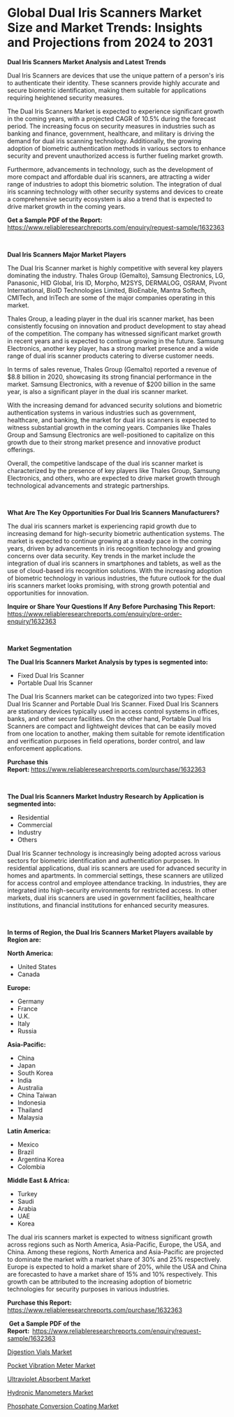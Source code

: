 <p><h1>Global Dual Iris Scanners Market Size and Market Trends: Insights and Projections from 2024 to 2031</h1></p><p><strong>Dual Iris Scanners Market Analysis and Latest Trends</strong></p>
<p><p>Dual Iris Scanners are devices that use the unique pattern of a person's iris to authenticate their identity. These scanners provide highly accurate and secure biometric identification, making them suitable for applications requiring heightened security measures.</p><p>The Dual Iris Scanners Market is expected to experience significant growth in the coming years, with a projected CAGR of 10.5% during the forecast period. The increasing focus on security measures in industries such as banking and finance, government, healthcare, and military is driving the demand for dual iris scanning technology. Additionally, the growing adoption of biometric authentication methods in various sectors to enhance security and prevent unauthorized access is further fueling market growth.</p><p>Furthermore, advancements in technology, such as the development of more compact and affordable dual iris scanners, are attracting a wider range of industries to adopt this biometric solution. The integration of dual iris scanning technology with other security systems and devices to create a comprehensive security ecosystem is also a trend that is expected to drive market growth in the coming years.</p></p>
<p><strong>Get a Sample PDF of the Report:&nbsp;</strong> <a href="https://www.reliableresearchreports.com/enquiry/request-sample/1632363">https://www.reliableresearchreports.com/enquiry/request-sample/1632363</a></p>
<p>&nbsp;</p>
<p><strong>Dual Iris Scanners Major Market Players</strong></p>
<p><p>The Dual Iris Scanner market is highly competitive with several key players dominating the industry. Thales Group (Gemalto), Samsung Electronics, LG, Panasonic, HID Global, Iris ID, Morpho, M2SYS, DERMALOG, OSRAM, Pivont International, BioID Technologies Limited, BioEnable, Mantra Softech, CMITech, and IriTech are some of the major companies operating in this market.</p><p>Thales Group, a leading player in the dual iris scanner market, has been consistently focusing on innovation and product development to stay ahead of the competition. The company has witnessed significant market growth in recent years and is expected to continue growing in the future. Samsung Electronics, another key player, has a strong market presence and a wide range of dual iris scanner products catering to diverse customer needs.</p><p>In terms of sales revenue, Thales Group (Gemalto) reported a revenue of $8.8 billion in 2020, showcasing its strong financial performance in the market. Samsung Electronics, with a revenue of $200 billion in the same year, is also a significant player in the dual iris scanner market.</p><p>With the increasing demand for advanced security solutions and biometric authentication systems in various industries such as government, healthcare, and banking, the market for dual iris scanners is expected to witness substantial growth in the coming years. Companies like Thales Group and Samsung Electronics are well-positioned to capitalize on this growth due to their strong market presence and innovative product offerings.</p><p>Overall, the competitive landscape of the dual iris scanner market is characterized by the presence of key players like Thales Group, Samsung Electronics, and others, who are expected to drive market growth through technological advancements and strategic partnerships.</p></p>
<p>&nbsp;</p>
<p><strong>What Are The Key Opportunities For Dual Iris Scanners Manufacturers?</strong></p>
<p><p>The dual iris scanners market is experiencing rapid growth due to increasing demand for high-security biometric authentication systems. The market is expected to continue growing at a steady pace in the coming years, driven by advancements in iris recognition technology and growing concerns over data security. Key trends in the market include the integration of dual iris scanners in smartphones and tablets, as well as the use of cloud-based iris recognition solutions. With the increasing adoption of biometric technology in various industries, the future outlook for the dual iris scanners market looks promising, with strong growth potential and opportunities for innovation.</p></p>
<p><strong>Inquire or Share Your Questions If Any Before Purchasing This Report:</strong> <a href="https://www.reliableresearchreports.com/enquiry/pre-order-enquiry/1632363">https://www.reliableresearchreports.com/enquiry/pre-order-enquiry/1632363</a></p>
<p>&nbsp;</p>
<p><strong>Market Segmentation</strong></p>
<p><strong>The Dual Iris Scanners Market Analysis by types is segmented into:</strong></p>
<p><ul><li>Fixed Dual Iris Scanner</li><li>Portable Dual Iris Scanner</li></ul></p>
<p><p>The Dual Iris Scanners market can be categorized into two types: Fixed Dual Iris Scanner and Portable Dual Iris Scanner. Fixed Dual Iris Scanners are stationary devices typically used in access control systems in offices, banks, and other secure facilities. On the other hand, Portable Dual Iris Scanners are compact and lightweight devices that can be easily moved from one location to another, making them suitable for remote identification and verification purposes in field operations, border control, and law enforcement applications.</p></p>
<p><strong>Purchase this Report:&nbsp;</strong><a href="https://www.reliableresearchreports.com/purchase/1632363">https://www.reliableresearchreports.com/purchase/1632363</a></p>
<p>&nbsp;</p>
<p><strong>The Dual Iris Scanners Market Industry Research by Application is segmented into:</strong></p>
<p><ul><li>Residential</li><li>Commercial</li><li>Industry</li><li>Others</li></ul></p>
<p><p>Dual Iris Scanner technology is increasingly being adopted across various sectors for biometric identification and authentication purposes. In residential applications, dual iris scanners are used for advanced security in homes and apartments. In commercial settings, these scanners are utilized for access control and employee attendance tracking. In industries, they are integrated into high-security environments for restricted access. In other markets, dual iris scanners are used in government facilities, healthcare institutions, and financial institutions for enhanced security measures.</p></p>
<p>&nbsp;</p>
<p><strong>In terms of Region, the Dual Iris Scanners Market Players available by Region are:</strong></p>
<p>
    <p> <strong> North America: </strong>
        <ul>
            <li>United States</li>
            <li>Canada</li>
        </ul>
        </p> 
    <p> <strong> Europe: </strong>
        <ul>
            <li>Germany</li>
            <li>France</li>
            <li>U.K.</li>
            <li>Italy</li>
            <li>Russia</li>
        </ul>
        </p> 
    <p> <strong> Asia-Pacific: </strong>
        <ul>
            <li>China</li>
            <li>Japan</li>
            <li>South Korea</li>
            <li>India</li>
            <li>Australia</li>
            <li>China Taiwan</li>
            <li>Indonesia</li>
            <li>Thailand</li>
            <li>Malaysia</li>
        </ul>
        </p> 
    <p> <strong> Latin America: </strong>
        <ul>
            <li>Mexico</li>
            <li>Brazil</li>
            <li>Argentina Korea</li>
            <li>Colombia</li>
        </ul>
        </p> 
    <p> <strong> Middle East & Africa: </strong>
        <ul>
            <li>Turkey</li>
            <li>Saudi</li>
            <li>Arabia</li>
            <li>UAE</li>
            <li>Korea</li>
        </ul>
    </p>
    </p>
<p><p>The dual iris scanners market is expected to witness significant growth across regions such as North America, Asia-Pacific, Europe, the USA, and China. Among these regions, North America and Asia-Pacific are projected to dominate the market with a market share of 30% and 25% respectively. Europe is expected to hold a market share of 20%, while the USA and China are forecasted to have a market share of 15% and 10% respectively. This growth can be attributed to the increasing adoption of biometric technologies for security purposes in various industries.</p></p>
<p><strong>Purchase this Report: </strong><a href="https://www.reliableresearchreports.com/purchase/1632363">https://www.reliableresearchreports.com/purchase/1632363</a></p>
<p>&nbsp;<strong>Get a Sample PDF of the Report:&nbsp;&nbsp;</strong><a href="https://www.reliableresearchreports.com/enquiry/request-sample/1632363">https://www.reliableresearchreports.com/enquiry/request-sample/1632363</a></p>
<p><strong></strong></p>
<p><p><a href="https://sore-arch-6db.notion.site/Digestion-Vials-Market-Size-Growing-and-Forecasted-for-period-from-2024-2031-and-provides-complete-ccf901f00e9a416ea657a61a41cbe10d">Digestion Vials Market</a></p><p><a href="https://confirmed-shield-e13.notion.site/Pocket-Vibration-Meter-Market-Provides-Detailed-Segmentation-of-this-Market-based-on-Type-Applicati-6712d80ea9e44d96bc06edaf1ad3fbba">Pocket Vibration Meter Market</a></p><p><a href="https://view.publitas.com/reportprime-1/ultraviolet-absorbent-market-research-report-provides-critical-insights-that-can-help-shape-business-development-and-investment-strategies/">Ultraviolet Absorbent Market</a></p><p><a href="https://funky-papaya-cf4.notion.site/Global-Hydronic-Manometers-Market-Size-and-Market-Trends-Insights-and-Projections-from-2024-to-2031-ab53154d411e4bde84354cec75ac7c66">Hydronic Manometers Market</a></p><p><a href="https://view.publitas.com/reportprime-1/phosphate-conversion-coating-market-offer-valuable-insights-into-market-size-market-share-market-trends-and-projections-spanning-from-2024-to-2031/">Phosphate Conversion Coating Market</a></p></p>